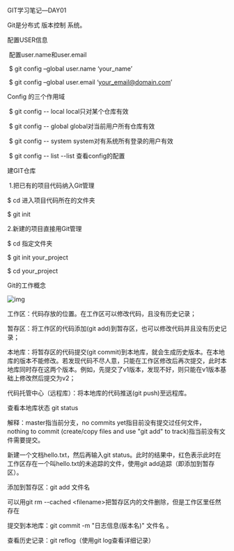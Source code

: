 GIT学习笔记—DAY01

Git是分布式 版本控制 系统。

配置USER信息

​	配置user.name和user.email

​	$ git config –global user.name ‘your_name’

​	$ git config –global user.email ‘your_email@domain.com’

 

Config 的三个作用域

​	$ git config -- local 			local只对某个仓库有效

​	$ git config -- global 			global对当前用户所有仓库有效	 

​	$ git config -- system			system对有系统所有登录的用户有效

​	$ git config -- list       --list 查看config的配置 	

 

建GIT仓库

​	1.把已有的项目代码纳入Git管理

$ cd 进入项目代码所在的文件夹

$ git init

2.新建的项目直接用Git管理

$ cd 指定文件夹

$ git init your_project

$ cd your_project

 

Git的工作概念

![img](file:///C:\Users\李阔\AppData\Local\Temp\ksohtml23760\wps1.jpg) 

 

 工作区：代码存放的位置。在工作区可以修改代码，且没有历史记录；

 

暂存区：将工作区的代码添加(git add)到暂存区，也可以修改代码并且没有历史记录；

 

本地库：将暂存区的代码提交(git commit)到本地库，就会生成历史版本。在本地库的版本不能修改。若发现代码不尽人意，只能在工作区修改后再次提交，此时本地库同时存在这两个版本。例如，先提交了v1版本，发现不好，则只能在v1版本基础上修改然后提交为v2；

代码托管中心（远程库）：将本地库的代码推送(git push)至远程库。

 

查看本地库状态 git status

 

解释：master指当前分支，no commits yet指目前没有提交过任何文件，nothing to commit (create/copy files and use "git add" to track)指当前没有文件需要提交。

 

新建一个文档hello.txt，然后再输入git status。此时的结果中，红色表示此时在工作区存在一个叫hello.txt的未追踪的文件，使用git add追踪（即添加到暂存区）。

 

添加到暂存区：git add 文件名

 

可以用git rm --cached \<filename>把暂存区内的文件删除，但是工作区里任然存在

 

提交到本地库：git commit -m "日志信息(版本名)" 文件名 。

 

查看历史记录：git reflog（使用git log查看详细记录）